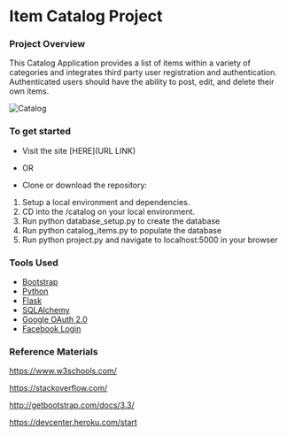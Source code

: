 # Item Catalog Project


### Project Overview

This Catalog Application provides a list of items within a variety of categories and integrates third party user registration and authentication. Authenticated users should have the ability to post, edit, and delete their own items.

![Catalog](https://i.gyazo.com/32437e8cd4e189d5420990ecabb2700f.gif "Catalog")

### To get started

- Visit the site [HERE](URL LINK)

- OR

- Clone or download the repository:

1. Setup a local environment and dependencies.
2. CD into the /catalog on your local environment.
3. Run python database_setup.py to create the database
4. Run python catalog_items.py to populate the database
5. Run python project.py and navigate to localhost:5000 in your browser

### Tools Used
- [Bootstrap](https://getbootstrap.com/)
- [Python](https://www.python.org/)
- [Flask](http://flask.pocoo.org/)
- [SQLAlchemy](https://www.sqlalchemy.org/)
- [Google OAuth 2.0](https://developers.google.com)
- [Facebook Login](https://developers.facebook.com)

### Reference Materials

https://www.w3schools.com/

https://stackoverflow.com/

http://getbootstrap.com/docs/3.3/

https://devcenter.heroku.com/start
